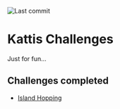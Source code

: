 ![Last commit](https://img.shields.io/github/last-commit/MikeyJL/kattis-challenges)

# Kattis Challenges

Just for fun...

## Challenges completed

- [Island Hopping](https://github.com/MikeyJL/kattis-challenges/tree/main/island-hopping)
